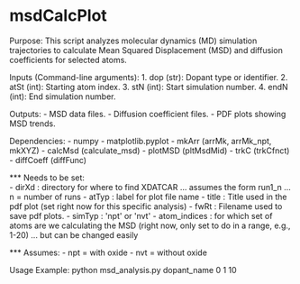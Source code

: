 # msdCalcPlot
Purpose:
    This script analyzes molecular dynamics (MD) simulation trajectories to calculate 
    Mean Squared Displacement (MSD) and diffusion coefficients for selected atoms.

Inputs (Command-line arguments):
    1. dop (str): Dopant type or identifier.
    2. atSt (int): Starting atom index.
    3. stN (int): Start simulation number.
    4. endN (int): End simulation number.

Outputs:
    - MSD data files.
    - Diffusion coefficient files.
    - PDF plots showing MSD trends.

Dependencies:
    - numpy
    - matplotlib.pyplot
    - mkArr (arrMk, arrMk_npt, mkXYZ)
    - calcMsd (calculate_msd)
    - plotMSD (pltMsdMid)
    - trkC (trkCfnct)
    - diffCoeff (diffFunc)
	
*** Needs to be set:  
    - dirXd          :  directory for where to find XDATCAR ... assumes the form run1_n ... n = number of runs
	- atTyp          :  label for plot file name
    - title          :  Title used in the pdf plot (set right now for this specific analysis)
    - fwRt           :  Filename used to save pdf plots.
	- simTyp         :  'npt' or 'nvt'
	- atom_indices   :  for which set of atoms are we calculating the MSD (right now, only set to do in a range, e.g., 1-20)
	                     ... but can be changed easily
						 
*** Assumes:
    - npt = with oxide
	- nvt = without oxide

Usage Example:
    python msd_analysis.py dopant_name 0 1 10
